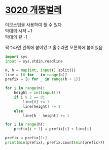 # [3020 개똥벌레](https://www.acmicpc.net/problem/3020)

이모스법을 사용하여 풀 수 있다  
막대의 시작 +1  
막대의 끝 -1

짝수라면 왼쪽에 붙어있고 홀수라면 오른쪽에 붙어있음

```python
import sys
input = sys.stdin.readline

n, h = map(int, input().split())
line = [0 for _ in range(h)]
prefix = [0 for _ in range(h + 1)]

for i in range(n):
    height = int(input())
    if i % 2 == 0:
        line[0] += 1
        line[height] -= 1
    else:
        line[h - height] += 1

for i in range(h):
    prefix[i + 1] = prefix[i] + line[i]

prefix = prefix[1:]
print(min(prefix), prefix.count(min(prefix)))
```
